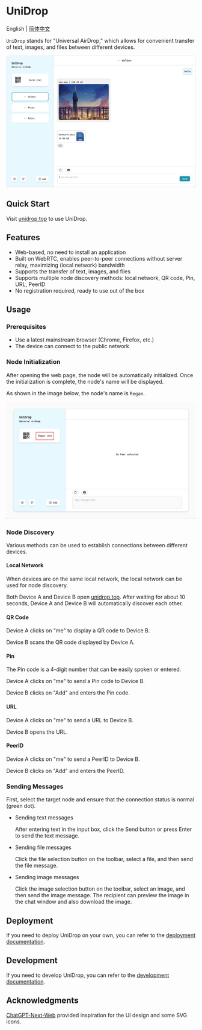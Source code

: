 # UniDrop

English | [简体中文](./README_zh-CN.md)

`UniDrop` stands for "Universal AirDrop," which allows for convenient transfer of text, images, and files between different devices.

![cover](./docs/assets/cover.png)

## Quick Start

Visit [unidrop.top](https://www.unidrop.top) to use UniDrop.

## Features

- Web-based, no need to install an application
- Built on WebRTC, enables peer-to-peer connections without server relay, maximizing (local network) bandwidth
- Supports the transfer of text, images, and files
- Supports multiple node discovery methods: local network, QR code, Pin, URL, PeerID
- No registration required, ready to use out of the box

## Usage

### Prerequisites

- Use a latest mainstream browser (Chrome, Firefox, etc.)
- The device can connect to the public network

### Node Initialization

After opening the web page, the node will be automatically initialized. Once the initialization is complete, the node's name will be displayed.

As shown in the image below, the node's name is `Regan`.

![name](./docs/assets/name.png)

### Node Discovery

Various methods can be used to establish connections between different devices.

#### Local Network

When devices are on the same local network, the local network can be used for node discovery.

Both Device A and Device B open [unidrop.top](https://www.unidrop.top). After waiting for about 10 seconds, Device A and Device B will automatically discover each other.

#### QR Code

Device A clicks on "me" to display a QR code to Device B.

Device B scans the QR code displayed by Device A.

#### Pin

The Pin code is a 4-digit number that can be easily spoken or entered.

Device A clicks on "me" to send a Pin code to Device B.

Device B clicks on "Add" and enters the Pin code.

#### URL

Device A clicks on "me" to send a URL to Device B.

Device B opens the URL.

#### PeerID

Device A clicks on "me" to send a PeerID to Device B.

Device B clicks on "Add" and enters the PeerID.

### Sending Messages

First, select the target node and ensure that the connection status is normal (green dot).

- Sending text messages

  After entering text in the input box, click the Send button or press Enter to send the text message.

- Sending file messages

  Click the file selection button on the toolbar, select a file, and then send the file message.

- Sending image messages

  Click the image selection button on the toolbar, select an image, and then send the image message. The recipient can preview the image in the chat window and also download the image.

## Deployment

If you need to deploy UniDrop on your own, you can refer to the [deployment documentation](./docs/deploy.md).

## Development

If you need to develop UniDrop, you can refer to the [development documentation](./docs/develop.md).

## Acknowledgments

[ChatGPT-Next-Web](https://github.com/Yidadaa/ChatGPT-Next-Web) provided inspiration for the UI design and some SVG icons.
